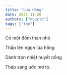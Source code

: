```yaml
---
title: "Lửa Hồng"
date: 2021-11-20
authors: ["ngoctd"]
tags: ["thơ"]
---
```


Có một đốm than nhỏ

Thắp lên ngọn lửa hồng 

Dành trọn nhiệt huyết nồng

Tháp sáng ước mơ to.